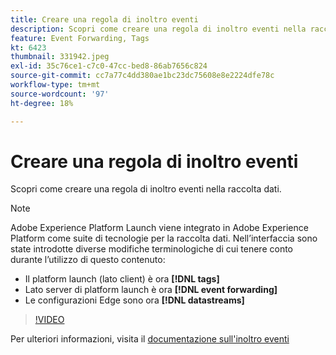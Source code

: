 ```yaml
---
title: Creare una regola di inoltro eventi
description: Scopri come creare una regola di inoltro eventi nella raccolta dati.
feature: Event Forwarding, Tags
kt: 6423
thumbnail: 331942.jpeg
exl-id: 35c76ce1-c7c0-47cc-bed8-86ab7656c824
source-git-commit: cc7a77c4dd380ae1bc23dc75608e8e2224dfe78c
workflow-type: tm+mt
source-wordcount: '97'
ht-degree: 18%

---
```


# Creare una regola di inoltro eventi

Scopri come creare una regola di inoltro eventi nella raccolta dati.

>[!NOTE]
>
>Adobe Experience Platform Launch viene integrato in Adobe Experience Platform come suite di tecnologie per la raccolta dati. Nell’interfaccia sono state introdotte diverse modifiche terminologiche di cui tenere conto durante l’utilizzo di questo contenuto:
>
> * Il platform launch (lato client) è ora **[!DNL tags]**
> * Lato server di platform launch è ora **[!DNL event forwarding]**
> * Le configurazioni Edge sono ora **[!DNL datastreams]**


>[!VIDEO](https://video.tv.adobe.com/v/331942?quality=12&learn=on)

Per ulteriori informazioni, visita il [documentazione sull&#39;inoltro eventi](https://experienceleague.adobe.com/docs/experience-platform/tags/event-forwarding/overview.html)
